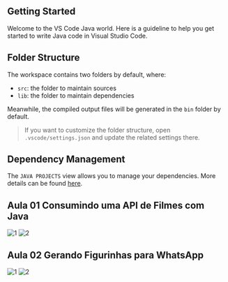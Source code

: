 ## Getting Started

Welcome to the VS Code Java world. Here is a guideline to help you get started to write Java code in Visual Studio Code.

## Folder Structure

The workspace contains two folders by default, where:

- `src`: the folder to maintain sources
- `lib`: the folder to maintain dependencies

Meanwhile, the compiled output files will be generated in the `bin` folder by default.

> If you want to customize the folder structure, open `.vscode/settings.json` and update the related settings there.

## Dependency Management

The `JAVA PROJECTS` view allows you to manage your dependencies. More details can be found [here](https://github.com/microsoft/vscode-java-dependency#manage-dependencies).


## Aula 01 Consumindo uma API de Filmes com Java
![1](https://user-images.githubusercontent.com/52221752/179817534-9f51ddad-42e4-4e65-80e9-5c357f2ba32c.PNG)
![2](https://user-images.githubusercontent.com/52221752/179817559-06f88c94-3db1-4716-b06d-bd3df522a1cd.PNG)

## Aula 02 Gerando Figurinhas para WhatsApp
![1](https://user-images.githubusercontent.com/52221752/180068829-6771e771-3930-4930-8e4c-149d84c5ac23.PNG)
![2](https://user-images.githubusercontent.com/52221752/180068845-ef53cc1a-2a75-470d-b50d-c933e3a60936.PNG)
